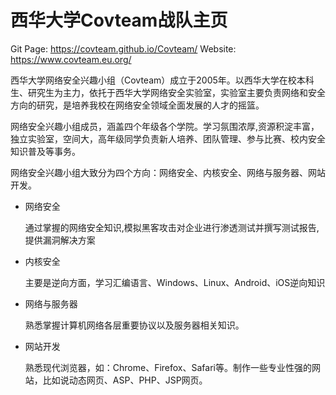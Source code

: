 # 西华大学Covteam战队主页

Git Page: https://covteam.github.io/Covteam/
Website: https://www.covteam.eu.org/

西华大学网络安全兴趣小组（Covteam）成立于2005年。以西华大学在校本科生、研究生为主力，依托于西华大学网络安全实验室，实验室主要负责网络和安全方向的研究，是培养我校在网络安全领域全面发展的人才的摇篮。

网络安全兴趣小组成员，涵盖四个年级各个学院。学习氛围浓厚,资源积淀丰富，独立实验室，空间大，高年级同学负责新人培养、团队管理、参与比赛、校内安全知识普及等事务。

网络安全兴趣小组大致分为四个方向：网络安全、内核安全、网络与服务器、网站开发。



- 网络安全

  通过掌握的网络安全知识,模拟黑客攻击对企业进行渗透测试并撰写测试报告,提供漏洞解决方案

- 内核安全

  主要是逆向方面，学习汇编语言、Windows、Linux、Android、iOS逆向知识

- 网络与服务器

  熟悉掌握计算机网络各层重要协议以及服务器相关知识。

- 网站开发

  熟悉现代浏览器，如：Chrome、Firefox、Safari等。制作一些专业性强的网站，比如说动态网页、ASP、PHP、JSP网页。
